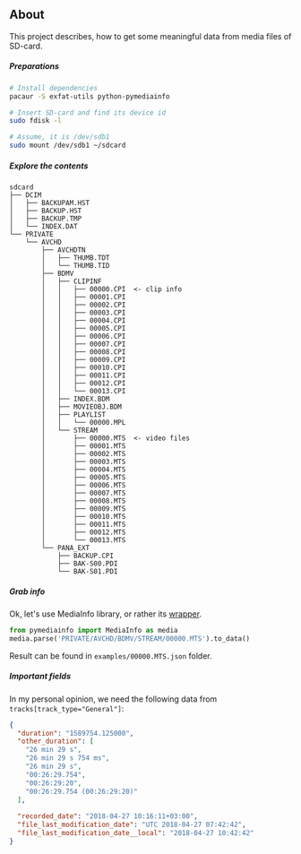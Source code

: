 ## About

This project describes, how to get some meaningful data from media files of SD-card.

##### Preparations

```bash
# Install dependencies
pacaur -S exfat-utils python-pymediainfo

# Insert SD-card and find its device id
sudo fdisk -l

# Assume, it is /dev/sdb1
sudo mount /dev/sdb1 ~/sdcard 
```

##### Explore the contents

```
sdcard
├── DCIM
│   ├── BACKUPAM.HST
│   ├── BACKUP.HST
│   ├── BACKUP.TMP
│   └── INDEX.DAT
└── PRIVATE
    └── AVCHD
        ├── AVCHDTN
        │   ├── THUMB.TDT
        │   └── THUMB.TID
        ├── BDMV
        │   ├── CLIPINF
        │   │   ├── 00000.CPI  <- clip info
        │   │   ├── 00001.CPI
        │   │   ├── 00002.CPI
        │   │   ├── 00003.CPI
        │   │   ├── 00004.CPI
        │   │   ├── 00005.CPI
        │   │   ├── 00006.CPI
        │   │   ├── 00007.CPI
        │   │   ├── 00008.CPI
        │   │   ├── 00009.CPI
        │   │   ├── 00010.CPI
        │   │   ├── 00011.CPI
        │   │   ├── 00012.CPI
        │   │   └── 00013.CPI
        │   ├── INDEX.BDM
        │   ├── MOVIEOBJ.BDM
        │   ├── PLAYLIST
        │   │   └── 00000.MPL
        │   └── STREAM
        │       ├── 00000.MTS  <- video files
        │       ├── 00001.MTS
        │       ├── 00002.MTS
        │       ├── 00003.MTS
        │       ├── 00004.MTS
        │       ├── 00005.MTS
        │       ├── 00006.MTS
        │       ├── 00007.MTS
        │       ├── 00008.MTS
        │       ├── 00009.MTS
        │       ├── 00010.MTS
        │       ├── 00011.MTS
        │       ├── 00012.MTS
        │       └── 00013.MTS
        └── PANA_EXT
            ├── BACKUP.CPI
            ├── BAK-S00.PDI
            └── BAK-S01.PDI
```

##### Grab info

Ok, let's use MediaInfo library, or rather its [wrapper](https://pymediainfo.readthedocs.io/en/latest/pymediainfo.html).

```python
from pymediainfo import MediaInfo as media
media.parse('PRIVATE/AVCHD/BDMV/STREAM/00000.MTS').to_data()
```

Result can be found in `examples/00000.MTS.json` folder.

##### Important fields

In my personal opinion, we need the following data from `tracks[track_type="General"]`:

```json
{
  "duration": "1589754.125000",
  "other_duration": [
    "26 min 29 s",
    "26 min 29 s 754 ms",
    "26 min 29 s",
    "00:26:29.754",
    "00:26:29:20",
    "00:26:29.754 (00:26:29:20)"
  ],
  
  "recorded_date": "2018-04-27 10:16:11+03:00",
  "file_last_modification_date": "UTC 2018-04-27 07:42:42",
  "file_last_modification_date__local": "2018-04-27 10:42:42"
}
```
